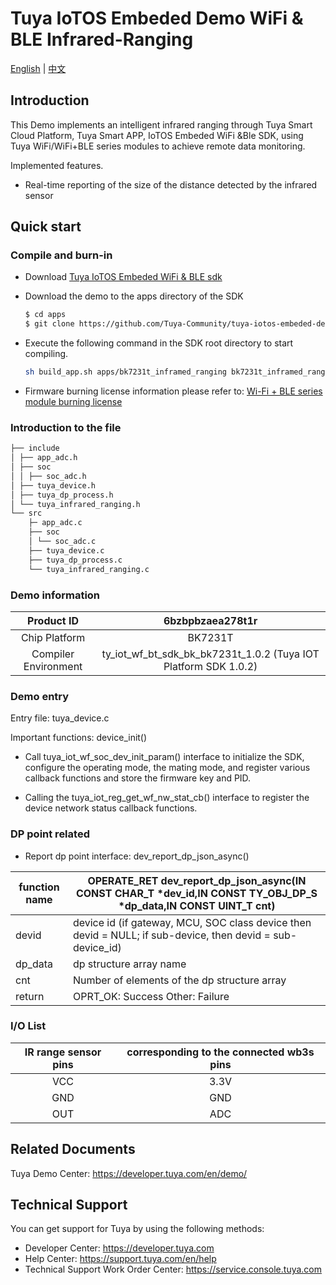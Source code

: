 # Tuya IoTOS Embeded Demo WiFi & BLE Infrared-Ranging

[English](./README.md) | [中文](./README_zh.md)

## Introduction 

This Demo implements an intelligent infrared ranging through Tuya Smart Cloud Platform, Tuya Smart APP, IoTOS Embeded WiFi &Ble SDK, using Tuya WiFi/WiFi+BLE series modules to achieve remote data monitoring.

Implemented features.

+ Real-time reporting of the size of the distance detected by the infrared sensor




## Quick start 

### Compile and burn-in
+ Download [Tuya IoTOS Embeded WiFi & BLE sdk](https://github.com/tuya/tuya-iotos-embeded-sdk-wifi-ble-bk7231t) 

+ Download the demo to the apps directory of the SDK 

  ```bash
  $ cd apps
  $ git clone https://github.com/Tuya-Community/tuya-iotos-embeded-demo-wifi-ble-infrared-ranging.git
  ```
  
+ Execute the following command in the SDK root directory to start compiling.

  ```bash
  sh build_app.sh apps/bk7231t_inframed_ranging bk7231t_inframed_ranging 1.0.0 
  ```

+ Firmware burning license information please refer to: [Wi-Fi + BLE series module burning license](https://developer.tuya.com/cn/docs/iot/device-development/burn-and-authorization/burn-and-authorize-wifi-ble-modules/burn-and-authorize-wb-series-modules?id=Ka78f4pttsytd) 

 

 ### Introduction to the file 

```bash
├── include
│ ├── app_adc.h
│ ├── soc
│ │ ├── soc_adc.h
│ ├── tuya_device.h
│ ├── tuya_dp_process.h
│ └── tuya_infrared_ranging.h
└── src
    ├─ app_adc.c
    ├── soc
    │ └── soc_adc.c
    ├── tuya_device.c
    ├── tuya_dp_process.c
    └── tuya_infrared_ranging.c
```



 ### Demo information 

|      Product ID      |                       6bzbpbzaea278t1r                       |
| :------------------: | :----------------------------------------------------------: |
|    Chip Platform     |                           BK7231T                            |
| Compiler Environment | ty_iot_wf_bt_sdk_bk_bk7231t_1.0.2 (Tuya IOT Platform SDK 1.0.2) |

  

### Demo entry

Entry file: tuya_device.c

Important functions: device_init()

+ Call tuya_iot_wf_soc_dev_init_param() interface to initialize the SDK, configure the operating mode, the mating mode, and register various callback functions and store the firmware key and PID.

+ Calling the tuya_iot_reg_get_wf_nw_stat_cb() interface to register the device network status callback functions.


 

### DP point related

+ Report dp point interface: dev_report_dp_json_async()

| function name | OPERATE_RET dev_report_dp_json_async(IN CONST CHAR_T *dev_id,IN CONST TY_OBJ_DP_S *dp_data,IN CONST UINT_T cnt) |
| ------------- | ------------------------------------------------------------ |
| devid         | device id (if gateway, MCU, SOC class device then devid = NULL; if sub-device, then devid = sub-device_id) |
| dp_data       | dp structure array name                                      |
| cnt           | Number of elements of the dp structure array                 |
| return        | OPRT_OK: Success Other: Failure                              |

 

### I/O List 

| IR range sensor pins | corresponding to the connected wb3s pins |
| :------------------: | :--------------------------------------: |
|         VCC          |                   3.3V                   |
|         GND          |                   GND                    |
|         OUT          |                   ADC                    |

 

## Related Documents

Tuya Demo Center: https://developer.tuya.com/en/demo/



## Technical Support

You can get support for Tuya by using the following methods:

- Developer Center: https://developer.tuya.com
- Help Center: https://support.tuya.com/en/help
- Technical Support Work Order Center: https://service.console.tuya.com

